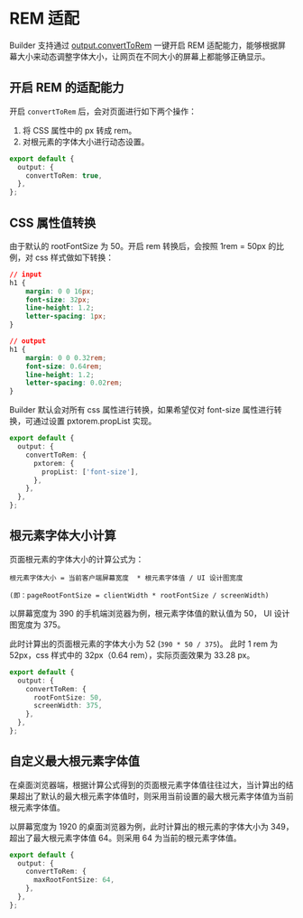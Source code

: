 # REM 适配

Builder 支持通过 [output.convertToRem](/zh/api/config-output.html#output-converttorem) 一键开启 REM 适配能力，能够根据屏幕大小来动态调整字体大小，让网页在不同大小的屏幕上都能够正确显示。

## 开启 REM 的适配能力

开启 `convertToRem` 后，会对页面进行如下两个操作：
1. 将 CSS 属性中的 px 转成 rem。
2. 对根元素的字体大小进行动态设置。

```ts
export default {
  output: {
    convertToRem: true,
  },
};
```

## CSS 属性值转换

由于默认的 rootFontSize 为 50。开启 rem 转换后，会按照 1rem = 50px 的比例，对 css 样式做如下转换：

```css
// input
h1 {
    margin: 0 0 16px;
    font-size: 32px;
    line-height: 1.2;
    letter-spacing: 1px;
}

// output
h1 {
    margin: 0 0 0.32rem;
    font-size: 0.64rem;
    line-height: 1.2;
    letter-spacing: 0.02rem;
}

```

Builder 默认会对所有 css 属性进行转换，如果希望仅对 font-size 属性进行转换，可通过设置 pxtorem.propList 实现。

```ts
export default {
  output: {
    convertToRem: {
      pxtorem: {
        propList: ['font-size'],
      },
    },
  },
};
```


## 根元素字体大小计算

页面根元素的字体大小的计算公式为：
```
根元素字体大小 = 当前客户端屏幕宽度  * 根元素字体值 / UI 设计图宽度

(即：pageRootFontSize = clientWidth * rootFontSize / screenWidth)
```

以屏幕宽度为 390 的手机端浏览器为例，根元素字体值的默认值为 50， UI 设计图宽度为 375。

此时计算出的页面根元素的字体大小为 52 (`390 * 50 / 375`)。
此时 1 rem 为 52px，css 样式中的 32px（0.64 rem），实际页面效果为 33.28 px。

```ts
export default {
  output: {
    convertToRem: {
      rootFontSize: 50,
      screenWidth: 375,
    },
  },
};
```

## 自定义最大根元素字体值

在桌面浏览器端，根据计算公式得到的页面根元素字体值往往过大，当计算出的结果超出了默认的最大根元素字体值时，则采用当前设置的最大根元素字体值为当前根元素字体值。

以屏幕宽度为 1920 的桌面浏览器为例，此时计算出的根元素的字体大小为 349，超出了最大根元素字体值 64。则采用 64 为当前的根元素字体值。

```ts
export default {
  output: {
    convertToRem: {
      maxRootFontSize: 64,
    },
  },
};
```
